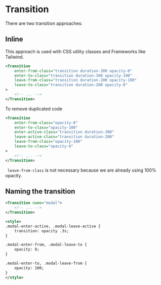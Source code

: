 # Transition

There are two transition approaches:

## Inline

This approach is used with CSS utility classes and Frameworks like Tailwind.

```xml
<Transition
    enter-from-class="transition duration-300 opacity-0"
    enter-to-class="transition duration-300 opacity-100"
    leave-from-class="transition duration-200 opacity-100"
    leave-to-class="transition duration-200 opacity-0"
>
    <!-- ... -->
</Transition>
```

To remove duplicated code

```xml
<Transition
    enter-from-class="opacity-0"
    enter-to-class="opacity-100"
    enter-active-class="transition duration-300"
    leave-active-class="transition duration-200"
    leave-from-class="opacity-100"
    leave-to-class="opacity-0"
>
    <!-- ... -->
</Transition>
```

` leave-from-class` is not necessary because we are already using 100% opacity.

## Naming the transition

```xml
<Transition name="modal">
    <!-- ... -->
</Transition>

<style>
.modal-enter-active, .modal-leave-active {
    transition: opacity .3s;
}

.modal-enter-from, .modal-leave-to {
    opacity: 0;
}

.modal-enter-to, .modal-leave-from {
    opacity: 100;
}
</style>
```
